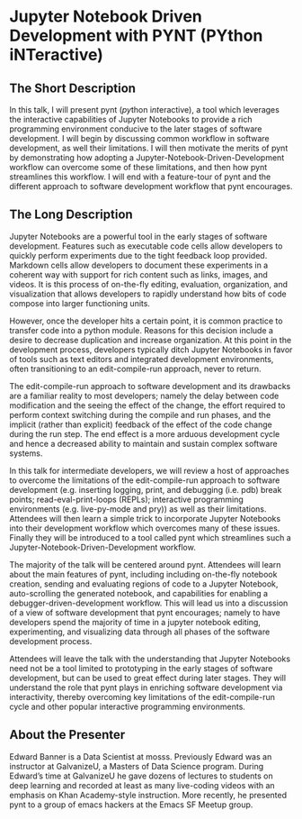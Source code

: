 # Jupyter Notebook Driven Development with PYNT (PYthon iNTeractive)

## The Short Description

In this talk, I will present pynt (*py*thon i*nt*eractive), a tool which leverages the interactive capabilities of Jupyter Notebooks to provide a rich programming environment conducive to the later stages of software development. I will begin by discussing common workflow in software development, as well their limitations. I will then motivate the merits of pynt by demonstrating how adopting a Jupyter-Notebook-Driven-Development workflow can overcome some of these limitations, and then how pynt streamlines this workflow. I will end with a feature-tour of pynt and the different approach to software development workflow that pynt encourages.

## The Long Description

Jupyter Notebooks are a powerful tool in the early stages of software development. Features such as executable code cells allow developers to quickly perform experiments due to the tight feedback loop provided. Markdown cells allow developers to document these experiments in a coherent way with support for rich content such as links, images, and videos. It is this process of on-the-fly editing, evaluation, organization, and visualization that allows developers to rapidly understand how bits of code compose into larger functioning units.

However, once the developer hits a certain point, it is common practice to transfer code into a python module. Reasons for this decision include a desire to decrease duplication and increase organization. At this point in the development process, developers typically ditch Jupyter Notebooks in favor of tools such as text editors and integrated development environments, often transitioning to an edit-compile-run approach, never to return.

The edit-compile-run approach to software development and its drawbacks are a familiar reality to most developers; namely the delay between code modification and the seeing the effect of the change, the effort required to perform context switching during the compile and run phases, and the implicit (rather than explicit) feedback of the effect of the code change during the run step. The end effect is a more arduous development cycle and hence a decreased ability to maintain and sustain complex software systems.

In this talk for intermediate developers, we will review a host of approaches to overcome the limitations of the edit-compile-run approach to software development (e.g. inserting logging, print, and debugging (i.e. pdb) break points; read-eval-print-loops (REPLs); interactive programming environments (e.g. live-py-mode and pry)) as well as their limitations. Attendees will then learn a simple trick to incorporate Jupyter Notebooks into their development workflow which overcomes many of these issues. Finally they will be introduced to a tool called pynt which streamlines such a Jupyter-Notebook-Driven-Development workflow.

The majority of the talk will be centered around pynt. Attendees will learn about the main features of pynt, including including on-the-fly notebook creation, sending and evaluating regions of code to a Jupyter Notebook, auto-scrolling the generated notebook, and capabilities for enabling a debugger-driven-development workflow. This will lead us into a discussion of a view of software development that pynt encourages; namely to have developers spend the majority of time in a jupyter notebook editing, experimenting, and visualizing data through all phases of the software development process.

Attendees will leave the talk with the understanding that Jupyter Notebooks need not be a tool limited to prototyping in the early stages of software development, but can be used to great effect during later stages. They will understand the role that pynt plays in enriching software development via interactivity, thereby overcoming key limitations of the edit-compile-run cycle and other popular interactive programming environments.

## About the Presenter

Edward Banner is a Data Scientist at mosss. Previously Edward was an instructor at GalvanizeU, a Masters of Data Science program. During Edward’s time at GalvanizeU he gave dozens of lectures to students on deep learning and recorded at least as many live-coding videos with an emphasis on Khan Academy-style instruction. More recently, he presented pynt to a group of emacs hackers at the Emacs SF Meetup group.
